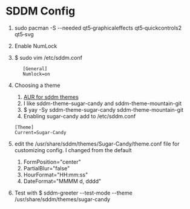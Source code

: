 # SDDM Config
1. sudo pacman -S --needed qt5‑graphicaleffects qt5‑quickcontrols2 qt5‑svg
2. Enable NumLock
3. $ sudo vim /etc/sddm.conf
   ```vim
      [General]
      Numlock=on
   ```
4. Choosing a theme
   1. [AUR for sddm themes](https://aur.archlinux.org/packages?O=0&SeB=nd&K=sddm+theme&outdated=&SB=p&SO=d&PP=50&submit=Go)
   2. I like sddm-theme-sugar-candy and sddm-theme-mountain-git
   3. $ yay -Sy sddm-theme-sugar-candy sddm-theme-mountain-git
   4. Enabling sugar-candy add to /etc/sddm.conf
   ```vim
   [Theme]
   Current=Sugar‑Candy
   ```

5. edit the /usr/share/sddm/themes/Sugar-Candy/theme.conf file for customizing config. I changed from the default
   1. FormPosition="center"
   2. PartialBlur="false"
   3. HourFormat="HH:mm:ss"
   4. DateFormat="MMMM d, dddd"
6. Test with $ sddm-greeter --test-mode --theme /usr/share/sddm/themes/sugar-candy
